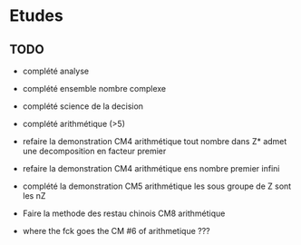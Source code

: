 # Etudes

## TODO

- complété analyse

- complété ensemble nombre complexe

- complété science de la decision

- complété arithmétique (>5)

- refaire la demonstration CM4 arithmétique tout nombre dans Z* admet une decomposition en facteur premier

- refaire la demonstration CM4 arithmétique ens nombre premier infini

- complété la demonstration CM5 arithmétique les sous groupe de Z sont les nZ

- Faire la methode des restau chinois CM8 arithmétique

- where the fck goes the CM #6 of arithmetique ???